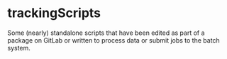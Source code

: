 # trackingScripts

Some (nearly) standalone scripts that have been edited as part of a package on GitLab or written to process data or submit jobs to the batch system.
